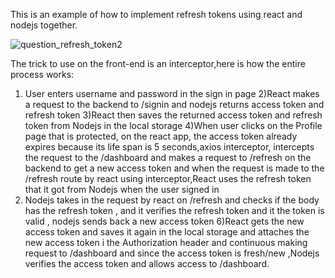 This is an example of how to implement refresh tokens using react and nodejs together.

![question_refresh_token2](https://user-images.githubusercontent.com/40856827/221081961-69ce1624-56bb-4b69-a274-78389c5dd4f4.jpg)

The trick to use on the front-end is an interceptor,here is how the entire process works:

1) User enters username and password in the sign in page
2)React makes a request to the backend to /signin and nodejs returns access token and refresh token
3)React then saves the returned access token and refresh token from Nodejs in the local storage
4)When user clicks on the Profile page that is protected, on the react app, the access token already expires because its life span is 5 seconds,axios interceptor, intercepts the request to the /dashboard and makes a request to /refresh on the backend to get a new access token and when the request is made to the /refresh route by react using interceptor,React uses the refresh token that it got from Nodejs when the user signed in
5) Nodejs takes in the request by react on /refresh and checks if the body has the refresh token , and it verifies the refresh token and it the token is valid , nodejs sends back a new access token
6)React gets the new access token and saves it again in the local storage and attaches the new access token i the Authorization header and continuous making request to /dashboard and since the access token is fresh/new ,Nodejs verifies the access token and allows access to /dashboard.
